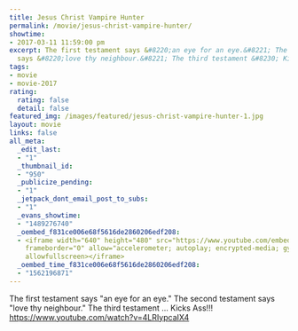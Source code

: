 ```yaml
---
title: Jesus Christ Vampire Hunter
permalink: /movie/jesus-christ-vampire-hunter/
showtime:
- 2017-03-11 11:59:00 pm
excerpt: The first testament says &#8220;an eye for an eye.&#8221; The second testament
  says &#8220;love thy neighbour.&#8221; The third testament &#8230; Kicks Ass!!!
tags:
- movie
- movie-2017
rating:
  rating: false
  detail: false
featured_img: /images/featured/jesus-christ-vampire-hunter-1.jpg
layout: movie
links: false
all_meta:
  _edit_last:
  - "1"
  _thumbnail_id:
  - "950"
  _publicize_pending:
  - "1"
  _jetpack_dont_email_post_to_subs:
  - "1"
  _evans_showtime:
  - "1489276740"
  _oembed_f831ce006e68f5616de2860206edf208:
  - <iframe width="640" height="480" src="https://www.youtube.com/embed/4LRIypcaIX4?feature=oembed"
    frameborder="0" allow="accelerometer; autoplay; encrypted-media; gyroscope; picture-in-picture"
    allowfullscreen></iframe>
  _oembed_time_f831ce006e68f5616de2860206edf208:
  - "1562196871"
---
```


The first testament says "an eye for an eye." The second testament says "love thy neighbour." The third testament ... Kicks Ass!!! https://www.youtube.com/watch?v=4LRIypcaIX4